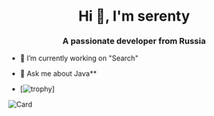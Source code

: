 <h1 align="center">Hi 👋, I'm serenty</h1>
<h3 align="center">A passionate developer from Russia</h3>

- 🔭 I’m currently working on "Search"

- 💬 Ask me about Java**

- [![trophy](https://github-profile-trophy.vercel.app/?username=serentyxd)]

![Card](https://github-readme-stats-git-masterrstaa-rickstaa.vercel.app/api?username=farag2&count_private=false&show_icons=true&bg_color=22272E&text_color=9F9F9F)
